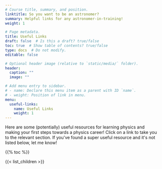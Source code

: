 ```yaml
---
# Course title, summary, and position.
linktitle: So you want to be an astronomer?
summary: Helpful links for any astronomer-in-training!
weight: 1

# Page metadata.
title: Useful Links
draft: false  # Is this a draft? true/false
toc: true  # Show table of contents? true/false
type: docs  # Do not modify.
editable: false

# Optional header image (relative to `static/media/` folder).
header:
  caption: ""
  image: ""

# Add menu entry to sidebar.
# - name: Declare this menu item as a parent with ID `name`.
# - weight: Position of link in menu.
menu:
  useful-links:
    name: Useful Links
    weight: 1
---
```


Here are some (potentially) useful resources for learning physics and making your first steps towards a physics career! Click on a link to take you to the relevant section. If you've found a super useful resource and it's not listed below, let me know!

{{% toc %}}

{{< list_children >}}
